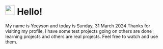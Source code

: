  <h1>
    <img src="https://emojis.slackmojis.com/emojis/images/1643510097/45343/hi.gif?1643510097" width="30"/> 
    Hello!
 </h1>
 <p>
    My name is Yeeyson and today is Sunday, 31 March 2024
    Thanks for visiting my profile, I have some test projects going on others are done learning projects and others are real projects.
    Feel free to watch and use them.
 </p>
